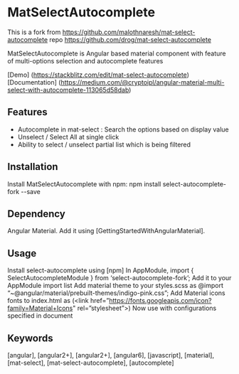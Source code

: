 # MatSelectAutocomplete

This is a fork from https://github.com/malothnaresh/mat-select-autocomplete 
repo https://github.com/drog/mat-select-autocomplete

MatSelectAutocomplete is Angular based material component with feature of multi-options selection and autocomplete features

[Demo] (https://stackblitz.com/edit/mat-select-autocomplete)
[Documentation] (https://medium.com/@cryptoipl/angular-material-multi-select-with-autocomplete-113065d58dab)

## Features

<ul>
  <li> Autocomplete in mat-select : Search the options based on display value</li>
  <li> Unselect / Select All at single click</li>
  <li>  Ability to select / unselect partial list which is being filtered</li>
</ul>

## Installation
Install MatSelectAutocomplete with npm:
npm install select-autocomplete-fork --save

## Dependency
Angular Material. Add it using [GettingStartedWithAngularMaterial].

## Usage
Install select-autocomplete using [npm]
In AppModule, import { SelectAutocompleteModule } from ‘select-autocomplete-fork’;
Add it to your AppModule import list
Add material theme to your styles.scss as @import “~@angular/material/prebuilt-themes/indigo-pink.css”;
Add Material icons fonts to index.html as (<link href=”https://fonts.googleapis.com/icon?family=Material+Icons" rel=”stylesheet”>)
Now use <mat-select-autocomplete> with configurations specified in document


## Keywords
[angular], [angular2+], [angular2+], [angular6], [javascript], [material], [mat-select], [mat-select-autocomplete], [autocomplete]